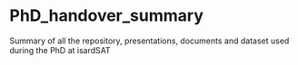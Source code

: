 # PhD_handover_summary
Summary of all the repository, presentations, documents and dataset used during the PhD at isardSAT
